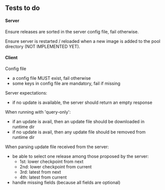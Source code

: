 Tests to do
-----------

#### Server

Ensure releases are sorted in the server config file, fail otherwise.

Ensure server is restarted / reloaded when a new image is added to the pool
directory (NOT IMPLEMENTED YET).



#### Client

Config file
- a config file MUST exist, fail otherwise
- some keys in config file are mandatory, fail if missing

Server expectations:
- if no update is available, the server should return an empty response

When running with 'query-only':
- if an update is avail, then an update file should be downloaded in runtime dir
- if no update is avail, then any update file should be removed from runtime dir

When parsing update file received from the server:
- be able to select one release among those proposed by the server:
  - 1st: lower checkpoint from next
  - 2nd: lower checkpoint from current
  - 3rd: latest from next
  - 4th: latest from current
- handle missing fields (because all fields are optional)
